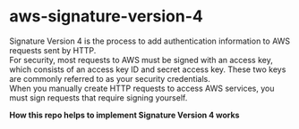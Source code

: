 # aws-signature-version-4
Signature Version 4 is the process to add authentication information to AWS requests sent by HTTP. 
<br/>
For security, most requests to AWS must be signed with an access key, which consists of an access key ID and secret access key. These two keys are commonly referred to as your security credentials.
</br>
When you manually create HTTP requests to access AWS services, you must sign requests that require signing yourself.

<b>How this repo helps to implement Signature Version 4 works</b>

